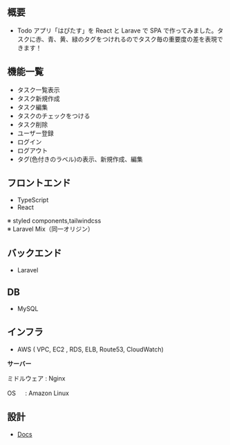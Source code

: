## 概要

-   Todo アプリ「はぴたす」を React と Larave で SPA で作ってみました。タスクに赤、青、黄、緑のタグをつけれるのでタスク毎の重要度の差を表現できます！

## 機能一覧

-   タスク一覧表示
-   タスク新規作成
-   タスク編集
-   タスクのチェックをつける
-   タスク削除
-   ユーザー登録
-   ログイン
-   ログアウト
-   タグ(色付きのラベル)の表示、新規作成、編集

## フロントエンド

-   TypeScript
-   React

※ styled components,tailwindcss  
※ Laravel Mix（同一オリジン）

## バックエンド

-   Laravel

## DB

-   MySQL

## インフラ

-   AWS ( VPC, EC2 , RDS, ELB, Route53, CloudWatch)

**サーバー**

ミドルウェア : Nginx

OS 　 : Amazon Linux

## 設計

-   [Docs](https://github.com/ryosuke1256/Todo-react-laravel/tree/develop/docs)

